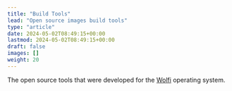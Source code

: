 ```yaml
---
title: "Build Tools"
lead: "Open source images build tools"
type: "article"
date: 2024-05-02T08:49:15+00:00
lastmod: 2024-05-02T08:49:15+00:00
draft: false
images: []
weight: 20
---
```


The open source tools that were developed for the [Wolfi](/open-source/wolfi) operating system. 